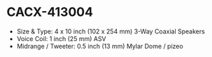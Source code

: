 # CACX-413004
- Size & Type: 4 x 10 inch (102 x 254 mm) 3-Way Coaxial Speakers
- Voice Coil: 1 inch (25 mm) ASV
- Midrange / Tweeter: 0.5 inch (13 mm) Mylar Dome / pizeo